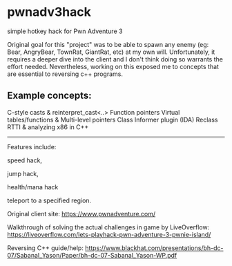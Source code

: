 # pwnadv3hack
simple hotkey hack for Pwn Adventure 3

Original goal for this "project" was to be able to spawn any enemy (eg: Bear, AngryBear, TownRat, GiantRat, etc) at my own will. Unfortunately, it requires a deeper dive into the client and I don't think doing so warrants the effort needed. Nevertheless, working on this exposed me to concepts that are essential to reversing c++ programs.

Example concepts:
----------------------------------------------------------------------------------------------

  C-style casts & reinterpret_cast<..>
  Function pointers
  Virtual tables/functions & 
  Multi-level pointers
  Class Informer plugin (IDA) 
  Reclass
  RTTI & analyzing x86 in C++ 

----------------------------------------------------------------------------------------------

Features include:

  speed hack,
  
  jump hack,
  
  health/mana hack 
  
  teleport to a specified region.
  
  
  
  
Original client site:
https://www.pwnadventure.com/ 

Walkthrough of solving the actual challenges in game by LiveOverflow:
https://liveoverflow.com/lets-playhack-pwn-adventure-3-pwnie-island/

Reversing C++ guide/help:
https://www.blackhat.com/presentations/bh-dc-07/Sabanal_Yason/Paper/bh-dc-07-Sabanal_Yason-WP.pdf
